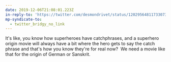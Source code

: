 ```yaml
---
date: 2019-12-06T21:08:01.223Z
in-reply-to: 'https://twitter.com/desmondrivet/status/1202956481173307395'
mp-syndicate-to:
  - twitter_bridgy_no_link
---
```


It's like, you know how superheroes have catchphrases, and a superhero origin movie will always have a bit where the hero gets to say the catch phrase and that's how you know they're for real now? &nbsp;We need a movie like that for the origin of German or Sanskrit.
